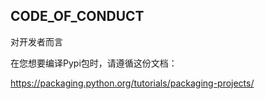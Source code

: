 ## CODE_OF_CONDUCT

对开发者而言

在您想要编译Pypi包时，请遵循这份文档：

https://packaging.python.org/tutorials/packaging-projects/